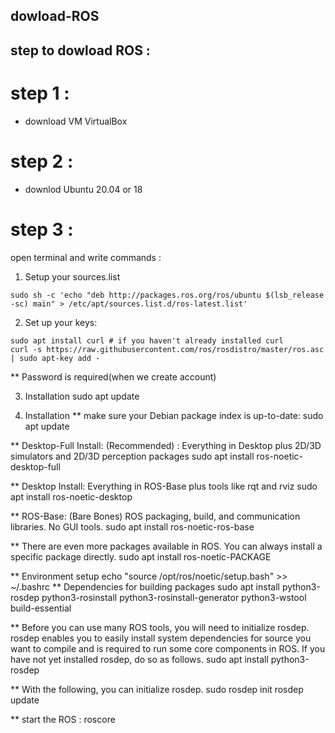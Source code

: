 ## dowload-ROS
## step to dowload ROS :
# step 1 :
- download  VM VirtualBox

# step 2 :
 - downlod Ubuntu 20.04 or 18 
# step 3 :
open terminal and write commands :
1) Setup your sources.list
```
sudo sh -c 'echo "deb http://packages.ros.org/ros/ubuntu $(lsb_release -sc) main" > /etc/apt/sources.list.d/ros-latest.list'
```
2) Set up your keys:
```
sudo apt install curl # if you haven't already installed curl
curl -s https://raw.githubusercontent.com/ros/rosdistro/master/ros.asc | sudo apt-key add -
```
** Password is required(when we create account)

3) Installation
sudo apt update

4) Installation
** make sure your Debian package index is up-to-date:
sudo apt update

** Desktop-Full Install: (Recommended) : Everything in Desktop plus 2D/3D simulators and 2D/3D perception packages
sudo apt install ros-noetic-desktop-full

** Desktop Install: Everything in ROS-Base plus tools like rqt and rviz
sudo apt install ros-noetic-desktop

** ROS-Base: (Bare Bones) ROS packaging, build, and communication libraries. No GUI tools.
sudo apt install ros-noetic-ros-base

** There are even more packages available in ROS. You can always install a specific package directly.
sudo apt install ros-noetic-PACKAGE

** Environment setup
echo "source /opt/ros/noetic/setup.bash" >> ~/.bashrc
** Dependencies for building packages
sudo apt install python3-rosdep python3-rosinstall python3-rosinstall-generator python3-wstool build-essential

** Before you can use many ROS tools, you will need to initialize rosdep. rosdep enables you to easily install system dependencies for source you want to compile and is required to run some core components in ROS. If you have not yet installed rosdep, do so as follows.
sudo apt install python3-rosdep

** With the following, you can initialize rosdep.
sudo rosdep init
rosdep update

** start the ROS :
roscore
